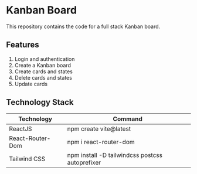 # Kanban Board

This repository contains the code for a full stack Kanban board.

## Features
1. Login and authentication
2. Create a Kanban board
3. Create cards and states
4. Delete cards and states
5. Update cards

## Technology Stack

| Technology | Command |
| --- | --- |
| ReactJS | npm create vite@latest |
| React-Router-Dom | npm i react-router-dom |
| Tailwind CSS | npm install -D tailwindcss postcss autoprefixer |


